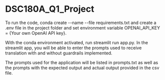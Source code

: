 # DSC180A_Q1_Project

To run the code, conda create --name <env> --file requirements.txt and create a .env file in the project folder and set environment variable OPENAI_API_KEY = {Your own OpenAI API key}.

With the conda environment activated, run streamlit run app.py. In the streamlit app, you will be able to enter the prompts used to receive translation with and without guardrails implemented. 

The prompts used for the application will be listed in prompts.txt as well as the prompts with the expected output and actual output provided in the csv file.
